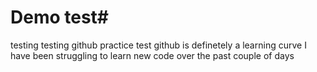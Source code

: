 # Demo test#
testing testing
github practice test
github is definetely a learning curve
I have been struggling to learn new code over the past couple of days